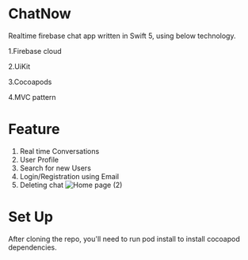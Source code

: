 # ChatNow

Realtime firebase chat app written in Swift 5, using below technology.

1.Firebase cloud

2.UiKit

3.Cocoapods

4.MVC pattern 

# Feature 
1. Real time Conversations
2. User Profile
3. Search for new Users
4. Login/Registration using Email
5. Deleting chat
![Home page (2)](https://user-images.githubusercontent.com/61815692/186464923-f9fcf3e8-c0b8-41f5-adcf-cf8402a008d3.png)



# Set Up
After cloning the repo, you'll need to run pod install to install cocoapod dependencies.
